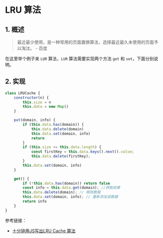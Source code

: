 # LRU 算法

## 1. 概述

> 最近最少使用，是一种常用的页面置换算法，选择最近最久未使用的页面予以淘汰。  - 百度

在这里举个例子来 `LUR` 算法，`LUR` 算法需要实现两个方法 `get` 和 `set`，下面分别说明。

## 2. 实现

```js
class LRUCache {
    constructor(n) {
        this.size = n
        this.data = new Map()
    }

    put(domain, info) {
        if (this.data.has(domain)) {
            this.data.delete(domain)
            this.data.set(domain, info)
            return
        }
        if (this.size <= this.data.length) {
            const firstKey = this.data.keys().next().value;
            this.data.delete(firstKey);
        }
        this.data.set(domain, info)
    }

    get() {
        if (!this.data.has(domain)) return false
        const info = this.data.get(domain); //获取结果
        this.data.delete(domain); // 移除数据
        this.data.set(domain, info); // 重新添加该数据
        return info
    }
}
```

参考链接：

- [十分钟用JS写出LRU Cache 算法](https://jishuin.proginn.com/p/763bfbd54255)

<comment-comment/> 
